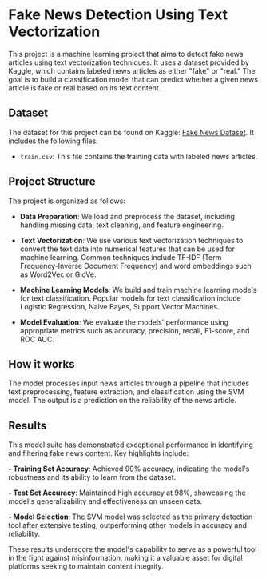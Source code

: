 # Fake News Detection Using Text Vectorization

This project is a machine learning project that aims to detect fake news articles using text vectorization techniques. It uses a dataset provided by Kaggle, which contains labeled news articles as either "fake" or "real." The goal is to build a classification model that can predict whether a given news article is fake or real based on its text content.

## Dataset

The dataset for this project can be found on Kaggle: [Fake News Dataset](https://www.kaggle.com/c/fake-news/data?select=train.csv). It includes the following files:

- `train.csv`: This file contains the training data with labeled news articles.

## Project Structure

The project is organized as follows:

- **Data Preparation**: We load and preprocess the dataset, including handling missing data, text cleaning, and feature engineering.

- **Text Vectorization**: We use various text vectorization techniques to convert the text data into numerical features that can be used for machine learning. Common techniques include TF-IDF (Term Frequency-Inverse Document Frequency) and word embeddings such as Word2Vec or GloVe.

- **Machine Learning Models**: We build and train machine learning models for text classification. Popular models for text classification include Logistic Regression, Naive Bayes, Support Vector Machines.

- **Model Evaluation**: We evaluate the models' performance using appropriate metrics such as accuracy, precision, recall, F1-score, and ROC AUC.

## How it works

The model processes input news articles through a pipeline that includes text preprocessing, feature extraction, and classification using the SVM model. The output is a prediction on the reliability of the news article.

## Results

This model suite has demonstrated exceptional performance in identifying and filtering fake news content. Key highlights include:

**- Training Set Accuracy**: Achieved 99% accuracy, indicating the model's robustness and its ability to learn from the dataset.

**- Test Set Accuracy**: Maintained high accuracy at 98%, showcasing the model's generalizability and effectiveness on unseen data.

**- Model Selection**: The SVM model was selected as the primary detection tool after extensive testing, outperforming other models in accuracy and reliability.

These results underscore the model's capability to serve as a powerful tool in the fight against misinformation, making it a valuable asset for digital platforms seeking to maintain content integrity.